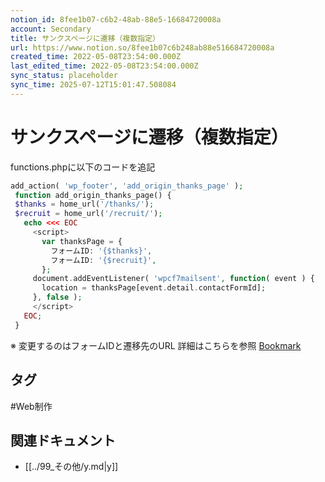 ```yaml
---
notion_id: 8fee1b07-c6b2-48ab-88e5-16684720008a
account: Secondary
title: サンクスページに遷移（複数指定）
url: https://www.notion.so/8fee1b07c6b248ab88e516684720008a
created_time: 2022-05-08T23:54:00.000Z
last_edited_time: 2022-05-08T23:54:00.000Z
sync_status: placeholder
sync_time: 2025-07-12T15:01:47.508084
---
```

# サンクスページに遷移（複数指定）

functions.phpに以下のコードを追記
```php
add_action( 'wp_footer', 'add_origin_thanks_page' );
 function add_origin_thanks_page() {
 $thanks = home_url('/thanks/');
 $recruit = home_url('/recruit/');
   echo <<< EOC
     <script>
       var thanksPage = {
         フォームID: '{$thanks}',
         フォームID: '{$recruit}',
       };
     document.addEventListener( 'wpcf7mailsent', function( event ) {
       location = thanksPage[event.detail.contactFormId];
     }, false );
     </script>
   EOC;
 }
```
※ 変更するのはフォームIDと遷移先のURL
詳細はこちらを参照
[Bookmark](https://junpei-sugiyama.com/contact-form-7-thanks-page/)

## タグ

#Web制作 

## 関連ドキュメント

- [[../99_その他/y.md|y]]
